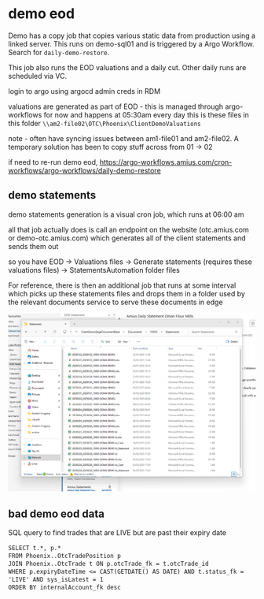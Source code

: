 # demo eod

Demo has a copy job that copies various static data from production using a linked server. This runs on demo-sql01 and is triggered by a Argo Workflow. Search for `daily-demo-restore`.

This job also runs the EOD valuations and a daily cut. Other daily runs are scheduled via VC.

login to argo using argocd admin creds in RDM

valuations are generated as part of EOD - this is managed through argo-workflows for now and happens at 05:30am every day 
this is these files in this folder `\\am2-file02\OTC\Phoenix\ClientDemoValuations`

note - often have syncing issues between am1-file01 and am2-file02. A temporary solution has been to copy stuff across from 01 -> 02

if need to re-run demo eod, https://argo-workflows.amius.com/cron-workflows/argo-workflows/daily-demo-restore

## demo statements

demo statements generation is a visual cron job, which runs at 06:00 am
 
all that job actually does is call an endpoint on the website (otc.amius.com or demo-otc.amius.com) which generates all of the client statements and sends them out
  
so you have EOD -> Valuations files -> Generate statements (requires these valuations files) -> StatementsAutomation folder files 
  
For reference, there is then an additional job that runs at some interval which picks up these statements files and drops them in a folder used by the relevant documents service to serve these documents in edge 

![alt text](images/statements-edge.png)

## bad demo eod data

SQL query to find trades that are LIVE but are past their expiry date

```
SELECT t.*, p.*
FROM Phoenix..OtcTradePosition p
JOIN Phoenix..OtcTrade t ON p.otcTrade_fk = t.otcTrade_id
WHERE p.expiryDateTime <= CAST(GETDATE() AS DATE) AND t.status_fk = 'LIVE' AND sys_isLatest = 1
ORDER BY internalAccount_fk desc
```